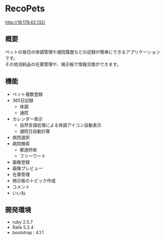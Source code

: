 # RecoPets

<http://18.178.62.132/>

## 概要
ペットの毎日の体調管理や通院履歴などの記録が簡単にできるアプリケーションです。  
その他消耗品の在庫管理や、掲示板で情報交換ができます。

## 機能
- ペット複数登録
- 365日記録
  * 体調
  * 通院
- カレンダー表示
  * 自然言語処理による体調アイコン自動表示
  * 通院日自動計算
- 病院選択
- 病院検索
  * 都道府県
  * フリーワード
- 画像登録
- 画像プレビュー
- 在庫管理
- 掲示板のトピック作成
- コメント
- いいね

## 開発環境
- ruby 2.5.7
- Rails 5.2.4
- bootstrap : 4.1.1
